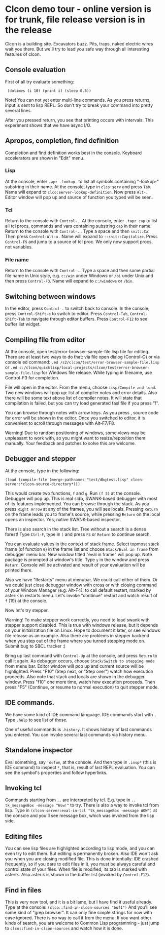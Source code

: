 Clcon demo tour - online version is for trunk, file release version is in the release
===============

Clcon is a building site. Excavators buzz. Pits, traps, naked electric wires wait you there.
But we'll try to lead you safe way through all interesting features of clcon.

Console evaluation
-------------
First of all try evaluate something:

     (dotimes (i 10) (print i) (sleep 0.5))

Note! You can not yet enter multi-line commands. As you press returns, input is sent to lisp REPL. So don't try to break your command into pretty several lines.

After you pressed return, you see that printing occurs with intervals. This experiment shows that we have async I/O.

Apropos, completion, find definition
-------------
Completion and find definition works best in the console. Keyboard accelerators are shown in "Edit" menu.

### Lisp
At the console, enter `.apr -lookup-` to list all symbols containing "-lookup-" substring in their name. 
At the console, type in `clco:serv` and press `Tab`. Name will expand to `clco:server-lookup-definition`. 
Now press `Alt-.` Editor window will pop up and source of function you typed will be seen.


### Tcl
Return to the console with `Control-.`.
At the console, enter `.tapr cap` to list all tcl procs, commands and vars containing substring `cap` in their name.
Return to the console with `Control-.` . Type a space and then `snit::Ca`. Then press `Control-Alt-u` . Name will expand to 
`::snit::Capitalize`. Press `Control-F9` and jump to a source of tcl proc. We only now support procs, not variables. 

### File name
Return to the console with `Control-.`. Type a space and then some partial file name in Unix style, e.g. `c:/win` under Windows or `/bi` under Unix
and then press `Control-F3`. Name will expand to `c:/windows` or `/bin`. 

Switching between windows
-----------
In the editor, press `Control-.` to switch back to console. In the console, press `Control-Shift-e` to switch to editor. Press `Control-Tab`, `Control-Shift-Tab` to navigate through editor buffers. Press `Control-F12` to see buffer list widget.

Compiling file from editor
------------
At the console, open test/error-browser-sample-file.lisp file for editing.
There are at least two ways to do that: via file open dialog (Control-O)
or via console ed command:
``.ed /s2/clcon/test/error-browser-sample-file.lisp`` or 
``.ed c:/clcon/quicklisp/local-projects/clcon/test/error-browser-sample-file.lisp``
for Windows file release. While typing in filename, use Control-F3 for completion.

File will open in the editor. From the menu, choose `Lisp/Compile and load`. Two new windows will pop up: list of compiler notes 
and error details. Also there will be some text above list of compiler notes. It will state that compilation is failed, 
but you can try load generated fasl file if you press "!".

You can browse through notes with arrow keys. As you press <space>, source code for error will be shown in the editor. 
Once you switched to editor, it is convenient to scroll through messages with Alt-F7/F8. 

Warning! Due to random positioning of windows, some views may be unpleasant to work with, so you might want to 
resize/reposition them manually. Your feedback and patches to solve this are welcome. 

Debugger and stepper
------
At the console, type in the following:

``(load (compile-file (merge-pathnames "test/dbgtest.lisp" clcon-server:*clcon-source-directory*)))``

This would create two functions, `f` and `g`. Run `(f 5)` at the console. Debugger will pop up. This is real sldb, SWANK-based debugger with most of its features implemented. You can browse through the stack. As you press `Right Arrow` at any of the frames, you will see locals. Pressing `Return` on the frame leads you to frame's source, while pressing `Return` on the local opens an inspector. Yes, native SWANK-based inspector.

There is also search in the stack list. Tree without a search is a dense forest! Type `Ctrl-F`, type in `)` and press `F3` or `Return` to continue search.

You can evaluate values in the context of stack frame. Select topmost stack frame (of function `G`) in the frame list and choose `Stack/Eval in frame` from debugger menu bar. New window titled "eval in frame"
will pop up. Note package is prompted at window's title. Type `y` in the window and press `Return`. Console will be activated and result of your evaluation 
will be printed there. 

Also we have "Restarts" menu at menubar. We could call either of them.
Or we could just close debugger window with cross or with closing command of your Window Manager (e.g. Alt-F4),
to call default restart, marked by asterik in restarts menu. Let's invoke "continue" restart and watch result of `f` (19) at the console. 

Now let's try stepper. 

Warning! To make stepper work correctly, you need to load swank with stepper support disabled. This is true with windows release, but it depends on your initialization file on Linux. Hope to document it later, or see windows file release as an example. Also there are problems in stepper backend when you step out of the frame where you turned stepping mode on. Submit bug to SBCL tracker :) 

Bring up last command with `Control-Up` at the console, and press `Return` to call it again. As debugger occurs, choose `Stack/Switch to stepping mode` from menu bar. Editor window will pop up and current source will be highlighted. Press "F10" (Step next, or "Step over") watch how execution proceeds. Also note that stack and locals are shown in the debugger window. Press "f10" one more time, watch how execution proceeds. Then press "F5" (Continue, or resume to normal execution) to quit stepper mode. 

IDE commands. 
---------------------
We have some kind of IDE command language. IDE commands start with `.`
Type `.help` to see list of those.

One of useful commands is `.history`. It shows history of last commands you entered. You can invoke several last commands via history menu. 

Standalone inspector
----------
Eval something, say `'defun`, at the console. And then type in `.insp*` (this is IDE command) to inspect `*`, that is, result of last REPL evaluation. You can see the symbol's properties and follow hyperlinks. 

Invoking tcl
--------
Commands starting from `..` are interpreted by tcl. E.g. type in ``.. tk_messageBox -message "Wow!"`` to try. There is also a way to invoke tcl from lisp. Type in `(clcon-server:eval-in-tcl "tk_messageBox -message WOW")` at the console and you'll see message box, which was invoked from the lisp side. 

Editing files
---------
You can see lisp files are highlighted according to lisp mode, and you can even try to edit them. But editing is permanently broken. Also IDE won't ask you when you are closing modified file. This is done intentially: IDE crashed frequently, so if you dare to edit files in it, you must be always careful and control state of your files. When file is modified, its tab is marked with asterik. Also asterik is shown in the buffer list (invoked by `Control-F12`). 

Find in files
--------
This is very new tool, and it is a bit lame, but I have find it useful already.
Type at the console: 
`(clco::find-in-clcon-sources "buf1")`
And you'll see some kind of "grep browser". It can only fine simple strings for now with case ignored. There is no way to call it from the menu. 
If you want other kinds of search, you are welcome to Common Lisp programming - just jump to `clco::find-in-clcon-sources` and watch how it is done. 
